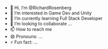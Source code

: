 - 👋 Hi, I’m @RichardRosenberg
- 👀 I’m interested in Game Dev and Unity
- 🌱 I’m currently learning Full Stack Developer
- 💞️ I’m looking to collaborate ...
- 📫 How to reach me 
- 😄 Pronouns: ...
- ⚡ Fun fact: ...

<!---
RichardRosenberg/RichardRosenberg is a ✨ special ✨ repository because its `README.md` (this file) appears on your GitHub profile.
You can click the Preview link to take a look at your changes.
--->
